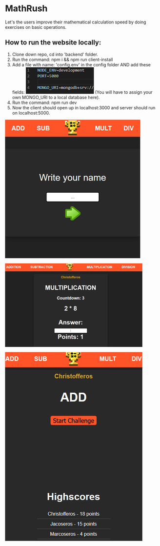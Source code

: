 # MathRush
Let's the users improve their mathematical calculation speed by doing exercises on basic operations. 

## How to run the website locally:
1. Clone down repo, cd into 'backend' folder.
2. Run the command: npm i && npm run client-install
3. Add a file with name: 'config.env' in the config folder AND add these fields:
![Woops, image could not be found.](./readmeImages/info.png)
(You will have to assign your own MONGO_URI to a local database here).
3. Run the command: npm run dev
4. Now the client should open up in localhost:3000 and server should run on localhost:5000.

![Woops, image could not be found.](./readmeImages/cardV3.png)

![Woops, image could not be found.](./readmeImages/mainDisplay.png)

![Woops, image could not be found.](./readmeImages/mainDisplay2.png)
